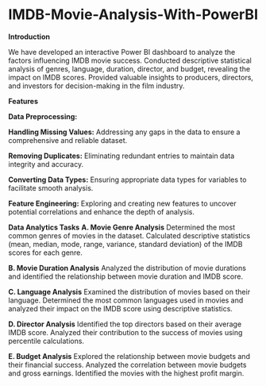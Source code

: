 # IMDB-Movie-Analysis-With-PowerBI

**Introduction**

We have developed an interactive Power BI dashboard to analyze the factors influencing IMDB movie success. Conducted descriptive statistical analysis of genres, language, duration, director, and budget, revealing the impact on IMDB scores. Provided valuable insights to producers, directors, and investors for decision-making in the film industry.

**Features**

**Data Preprocessing:**

**Handling Missing Values:** Addressing any gaps in the data to ensure a comprehensive and reliable dataset.

**Removing Duplicates:** Eliminating redundant entries to maintain data integrity and accuracy.

**Converting Data Types:** Ensuring appropriate data types for variables to facilitate smooth analysis.

**Feature Engineering:** Exploring and creating new features to uncover potential correlations and enhance the depth of analysis.

**Data Analytics Tasks**
**A. Movie Genre Analysis** 
Determined the most common genres of movies in the dataset. Calculated descriptive statistics (mean, median, mode, range, variance, standard deviation) of the IMDB scores for each genre.

**B. Movie Duration Analysis**
Analyzed the distribution of movie durations and identified the relationship between movie duration and IMDB score.

**C. Language Analysis**
Examined the distribution of movies based on their language. Determined the most common languages used in movies and analyzed their impact on the IMDB score using descriptive statistics.

**D. Director Analysis**
Identified the top directors based on their average IMDB score. Analyzed their contribution to the success of movies using percentile calculations.

**E. Budget Analysis**
Explored the relationship between movie budgets and their financial success. Analyzed the correlation between movie budgets and gross earnings. Identified the movies with the highest profit margin.
